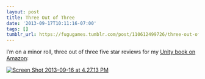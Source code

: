 ```yaml
---
layout: post
title: Three Out of Three
date: '2013-09-17T10:11:16-07:00'
tags: []
tumblr_url: https://fugugames.tumblr.com/post/110612499726/three-out-of-three
---
```

I’m on a minor roll, three out of three five star reviews for my [Unity book on Amazon](http://www.amazon.com/Learn-Unity-iOS-Game-Development/dp/1430248750/ref=cm_cd_t_pb_t):

[![Screen Shot 2013-09-16 at 4.27.13 PM](http://itshardtofondlepenguins.com/wp-content/uploads/2013/09/Screen-Shot-2013-09-16-at-4.27.13-PM.png)](http://itshardtofondlepenguins.com/wp-content/uploads/2013/09/Screen-Shot-2013-09-16-at-4.27.13-PM.png)

